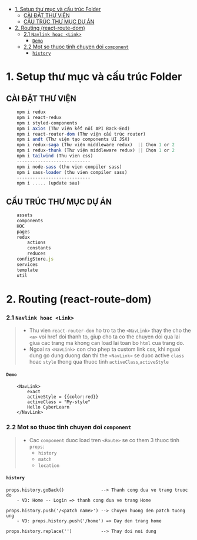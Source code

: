 - [1. Setup thư mục và cấu trúc Folder](#1-setup-thư-mục-và-cấu-trúc-folder)
  - [CÀI ĐẶT THƯ VIỆN](#cài-đặt-thư-viện)
  - [CẤU TRÚC THƯ MỤC DỰ ÁN](#cấu-trúc-thư-mục-dự-án)
- [2. Routing (react-route-dom)](#2-routing-react-route-dom)
    - [2.1 `Navlink hoac <Link>`](#21-navlink-hoac-link)
      - [`Demo`](#demo)
    - [2.2 Mot so thuoc tinh chuyen doi `component`](#22-mot-so-thuoc-tinh-chuyen-doi-component)
      - [`history`](#history)

# 1. Setup thư mục và cấu trúc Folder

## CÀI ĐẶT THƯ VIỆN

```javascript
    npm i redux
    npm i react-redux
    npm i styled-components
    npm i axios (Thư viện kết nối API Back-End)
    npm i react-router-dom (Thư viện cấu trúc router)
    npm i andt (Thư viện tạo components UI JSX)
    npm i redux-saga (Thư viện middleware redux)  || Chọn 1 or 2
    npm i redux-thunk (Thư viện middleware redux) || Chọn 1 or 2
    npm i tailwind (Thu vien css)
    ----------------------------
    npm i node-sass (thu vien compiler sass)
    npm i sass-loader (thu vien compiler sass)
    ----------------------------
    npm i ..... (update sau)
```

## CẤU TRÚC THƯ MỤC DỰ ÁN

```javascript
    assets
    components
    HOC
    pages
    redux 
        actions 
        constants 
        reduces
    configStore.js
    services
    template
    util
```

# 2. Routing (react-route-dom)
### 2.1 `Navlink hoac <Link>`

> - Thu vien `react-router-dom` ho tro ta the `<NavLink>` thay the cho the `<a>` voi href doi thanh to,
> giup cho ta co the chuyen doi qua lai giua cac trang ma khong can load lai toan bo `html` cua trang do.
> - Ngoai ra `<NavLink>` con cho phep ta custom link css, khi nguoi dung go dung duong dan thi the
> `<NavLink>` se  duoc active `class` hoac `style` thong qua thuoc tinh `activeClass`,`activeStyle`

#### `Demo`

```react
    <NavLink>
        exact
        activeStyle = {{color:red}}
        activeClass = "My-style"
        Hello CyberLearn
    </NavLink>
```

### 2.2 Mot so thuoc tinh chuyen doi `component`

> - Cac `component` duoc load tren `<Route>` se co them 3 thuoc tinh `props`:
>    -   `history`
>    -   `match`
>    -   `location`

#### `history`

```react
props.history.goBack()              --> Thanh cong dua ve trang truoc do 
    - VD: Home -- Login => thanh cong dua ve trang Home

props.history.push('/<patch name>') --> Chuyen huong den patch tuong ung
    - VD: props.history.push('/home') => Day den trang home

props.history.replace('')           --> Thay doi noi dung
```